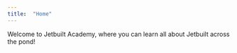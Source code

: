 ```yaml
---
title:  "Home"
---
```


Welcome to Jetbuilt Academy, where you can learn all about Jetbuilt across the pond!
